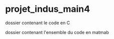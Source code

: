 # projet_indus_main4

dossier contenant le code en C

dossier contenant l'ensemble du code en matmab
